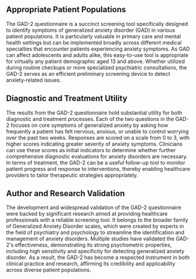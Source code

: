 ## Appropriate Patient Populations

The GAD-2 questionnaire is a succinct screening tool specifically designed to identify symptoms of generalized anxiety disorder (GAD) in various patient populations. It is particularly valuable in primary care and mental health settings but can be implemented broadly across different medical specialties that encounter patients experiencing anxiety symptoms. As GAD can affect adolescents and adults alike, this easy-to-use tool is appropriate for virtually any patient demographic aged 13 and above. Whether utilized during routine checkups or more specialized psychiatric consultations, the GAD-2 serves as an efficient preliminary screening device to detect anxiety-related issues.

## Diagnostic and Treatment Utility

The results from the GAD-2 questionnaire hold substantial utility for both diagnostic and treatment processes. Each of the two questions in the GAD-2 focuses on core symptoms of generalized anxiety by asking how frequently a patient has felt nervous, anxious, or unable to control worrying over the past two weeks. Responses are scored on a scale from 0 to 3, with higher scores indicating greater severity of anxiety symptoms. Clinicians can use these scores as initial indicators to determine whether further comprehensive diagnostic evaluations for anxiety disorders are necessary. In terms of treatment, the GAD-2 can be a useful follow-up tool to monitor patient progress and response to interventions, thereby enabling healthcare providers to tailor therapeutic strategies appropriately.

## Author and Research Validation

The development and widespread validation of the GAD-2 questionnaire were backed by significant research aimed at providing healthcare professionals with a reliable screening tool. It belongs to the broader family of Generalized Anxiety Disorder scales, which were created by experts in the field of psychiatry and psychology to streamline the identification and management of anxiety disorders. Multiple studies have validated the GAD-2's effectiveness, demonstrating its strong psychometric properties, including high sensitivity and specificity for detecting generalized anxiety disorder. As a result, the GAD-2 has become a respected instrument in both clinical practice and research, affirming its credibility and applicability across diverse patient populations.